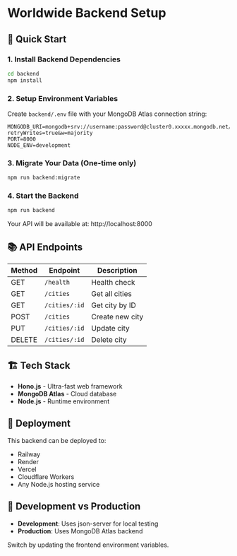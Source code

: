 # Worldwide Backend Setup

## 🚀 Quick Start

### 1. Install Backend Dependencies
```bash
cd backend
npm install
```

### 2. Setup Environment Variables
Create `backend/.env` file with your MongoDB Atlas connection string:
```env
MONGODB_URI=mongodb+srv://username:password@cluster0.xxxxx.mongodb.net/worldwide?retryWrites=true&w=majority
PORT=8000
NODE_ENV=development
```

### 3. Migrate Your Data (One-time only)
```bash
npm run backend:migrate
```

### 4. Start the Backend
```bash
npm run backend
```

Your API will be available at: http://localhost:8000

## 📚 API Endpoints

| Method | Endpoint | Description |
|--------|----------|-------------|
| GET | `/health` | Health check |
| GET | `/cities` | Get all cities |
| GET | `/cities/:id` | Get city by ID |
| POST | `/cities` | Create new city |
| PUT | `/cities/:id` | Update city |
| DELETE | `/cities/:id` | Delete city |

## 🏗️ Tech Stack

- **Hono.js** - Ultra-fast web framework
- **MongoDB Atlas** - Cloud database
- **Node.js** - Runtime environment

## 🚢 Deployment

This backend can be deployed to:
- Railway
- Render
- Vercel
- Cloudflare Workers
- Any Node.js hosting service

## 🔧 Development vs Production

- **Development**: Uses json-server for local testing
- **Production**: Uses MongoDB Atlas backend

Switch by updating the frontend environment variables.